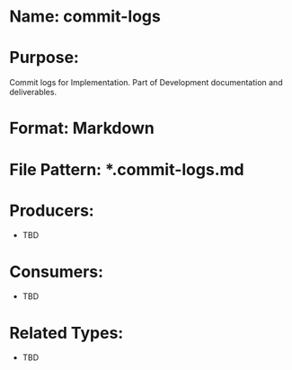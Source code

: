 # Name: commit-logs

# Purpose:
Commit logs for Implementation. Part of Development documentation and deliverables.

# Format: Markdown

# File Pattern: *.commit-logs.md

# Producers:
- TBD

# Consumers:
- TBD

# Related Types:
- TBD
